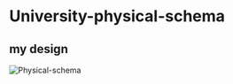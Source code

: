 # University-physical-schema
## my design
![Physical-schema](https://user-images.githubusercontent.com/36152933/126122176-32abd41f-93e5-4fa2-955c-7f05c0087eda.png)

